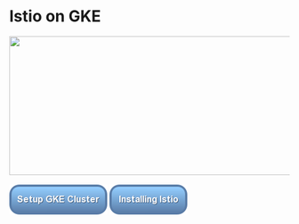 # Istio on GKE

<img src="https://cdn-images-1.medium.com/max/2000/1*Z_-ulLqHoVA2jOVIEU3G5Q.png" height="250" width="1000"/>

[![Setting Up GKE Cluster](https://github.com/nikitsrj/gdg-istio/blob/master/readme/button%20(1).png)](./agenda.md)  [![Installing Istio](https://github.com/nikitsrj/gdg-istio/blob/master/readme/button%20(2).png)](./agenda.md)

